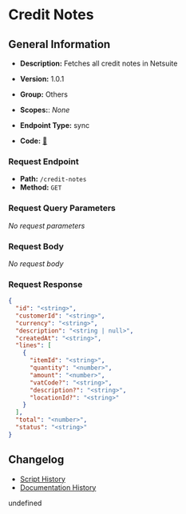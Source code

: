 # Credit Notes

## General Information
- **Description:** Fetches all credit notes in Netsuite

- **Version:** 1.0.1
- **Group:** Others
- **Scopes:**: _None_
- **Endpoint Type:** sync
- **Code:** [🔗](https://github.com/NangoHQ/integration-templates/tree/main/integrations/netsuite-tba/syncs/credit-notes.ts)

### Request Endpoint

- **Path:** `/credit-notes`
- **Method:** `GET`

### Request Query Parameters

_No request parameters_

### Request Body

_No request body_

### Request Response

```json
{
  "id": "<string>",
  "customerId": "<string>",
  "currency": "<string>",
  "description": "<string | null>",
  "createdAt": "<string>",
  "lines": [
    {
      "itemId": "<string>",
      "quantity": "<number>",
      "amount": "<number>",
      "vatCode?": "<string>",
      "description?": "<string>",
      "locationId?": "<string>"
    }
  ],
  "total": "<number>",
  "status": "<string>"
}
```

## Changelog


- [Script History](https://github.com/NangoHQ/integration-templates/commits/main/integrations/netsuite-tba/syncs/credit-notes.ts)
- [Documentation History](https://github.com/NangoHQ/integration-templates/commits/main/integrations/netsuite-tba/syncs/credit-notes.md)

<!-- END  GENERATED CONTENT -->

undefined